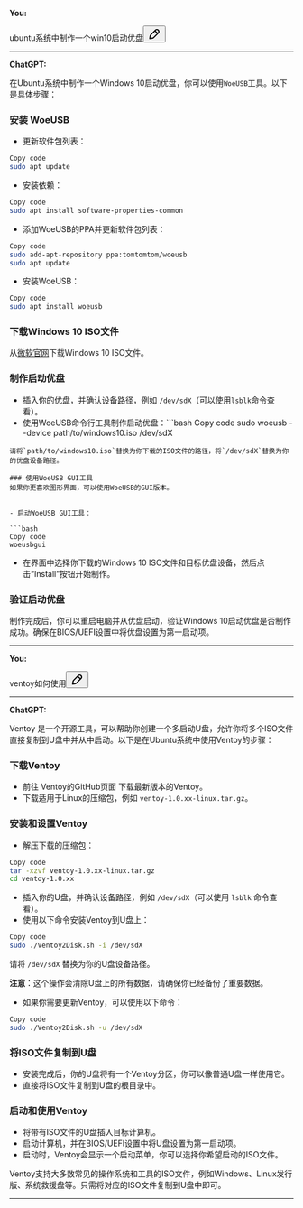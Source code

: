 **You:**

ubuntu系统中制作一个win10启动优盘<span class="" data-state="closed"><button class="flex h-9 w-9 items-center justify-center rounded-full text-token-text-secondary transition hover:bg-token-main-surface-tertiary"><svg xmlns="http://www.w3.org/2000/svg" width="24" height="24" fill="none" viewBox="0 0 24 24" class="icon-md"><path fill="currentColor" fill-rule="evenodd" d="M13.293 4.293a4.536 4.536 0 1 1 6.414 6.414l-1 1-7.094 7.094A5 5 0 0 1 8.9 20.197l-4.736.79a1 1 0 0 1-1.15-1.151l.789-4.736a5 5 0 0 1 1.396-2.713zM13 7.414l-6.386 6.387a3 3 0 0 0-.838 1.628l-.56 3.355 3.355-.56a3 3 0 0 0 1.628-.837L16.586 11zm5 2.172L14.414 6l.293-.293a2.536 2.536 0 0 1 3.586 3.586z" clip-rule="evenodd"></path></svg></button>

------------------

**ChatGPT:**

在Ubuntu系统中制作一个Windows 10启动优盘，你可以使用`WoeUSB`工具。以下是具体步骤：

### 安装 WoeUSB

- 更新软件包列表：

```bash
Copy code
sudo apt update

```
- 安装依赖：

```bash
Copy code
sudo apt install software-properties-common

```
- 添加WoeUSB的PPA并更新软件包列表：

```bash
Copy code
sudo add-apt-repository ppa:tomtomtom/woeusb
sudo apt update

```
- 安装WoeUSB：

```bash
Copy code
sudo apt install woeusb

```

### 下载Windows 10 ISO文件
从<a rel="noreferrer" target="_new" href="https://www.microsoft.com/zh-cn/software-download/windows10ISO">微软官网</a>下载Windows 10 ISO文件。

### 制作启动优盘

- 插入你的优盘，并确认设备路径，例如 `/dev/sdX`（可以使用`lsblk`命令查看）。
- 使用WoeUSB命令行工具制作启动优盘：```bash
Copy code
sudo woeusb --device path/to/windows10.iso /dev/sdX

```
请将`path/to/windows10.iso`替换为你下载的ISO文件的路径，将`/dev/sdX`替换为你的优盘设备路径。

### 使用WoeUSB GUI工具
如果你更喜欢图形界面，可以使用WoeUSB的GUI版本。


- 启动WoeUSB GUI工具：

```bash
Copy code
woeusbgui

```
- 在界面中选择你下载的Windows 10 ISO文件和目标优盘设备，然后点击“Install”按钮开始制作。

### 验证启动优盘
制作完成后，你可以重启电脑并从优盘启动，验证Windows 10启动优盘是否制作成功。确保在BIOS/UEFI设置中将优盘设置为第一启动项。



------------------

**You:**

ventoy如何使用<span class="" data-state="closed"><button class="flex h-9 w-9 items-center justify-center rounded-full text-token-text-secondary transition hover:bg-token-main-surface-tertiary"><svg xmlns="http://www.w3.org/2000/svg" width="24" height="24" fill="none" viewBox="0 0 24 24" class="icon-md"><path fill="currentColor" fill-rule="evenodd" d="M13.293 4.293a4.536 4.536 0 1 1 6.414 6.414l-1 1-7.094 7.094A5 5 0 0 1 8.9 20.197l-4.736.79a1 1 0 0 1-1.15-1.151l.789-4.736a5 5 0 0 1 1.396-2.713zM13 7.414l-6.386 6.387a3 3 0 0 0-.838 1.628l-.56 3.355 3.355-.56a3 3 0 0 0 1.628-.837L16.586 11zm5 2.172L14.414 6l.293-.293a2.536 2.536 0 0 1 3.586 3.586z" clip-rule="evenodd"></path></svg></button>

------------------

**ChatGPT:**

Ventoy 是一个开源工具，可以帮助你创建一个多启动U盘，允许你将多个ISO文件直接复制到U盘中并从中启动。以下是在Ubuntu系统中使用Ventoy的步骤：

### 下载Ventoy

- 前往
Ventoy的GitHub页面
下载最新版本的Ventoy。
- 下载适用于Linux的压缩包，例如 `ventoy-1.0.xx-linux.tar.gz`。

### 安装和设置Ventoy

- 解压下载的压缩包：

```bash
Copy code
tar -xzvf ventoy-1.0.xx-linux.tar.gz
cd ventoy-1.0.xx

```
- 插入你的U盘，并确认设备路径，例如 `/dev/sdX`（可以使用 `lsblk` 命令查看）。
- 使用以下命令安装Ventoy到U盘上：

```bash
Copy code
sudo ./Ventoy2Disk.sh -i /dev/sdX

```
请将 `/dev/sdX` 替换为你的U盘设备路径。

**注意**：这个操作会清除U盘上的所有数据，请确保你已经备份了重要数据。
- 如果你需要更新Ventoy，可以使用以下命令：

```bash
Copy code
sudo ./Ventoy2Disk.sh -u /dev/sdX

```

### 将ISO文件复制到U盘

- 安装完成后，你的U盘将有一个Ventoy分区，你可以像普通U盘一样使用它。
- 直接将ISO文件复制到U盘的根目录中。

### 启动和使用Ventoy

- 将带有ISO文件的U盘插入目标计算机。
- 启动计算机，并在BIOS/UEFI设置中将U盘设置为第一启动项。
- 启动时，Ventoy会显示一个启动菜单，你可以选择你希望启动的ISO文件。

Ventoy支持大多数常见的操作系统和工具的ISO文件，例如Windows、Linux发行版、系统救援盘等。只需将对应的ISO文件复制到U盘中即可。



------------------

